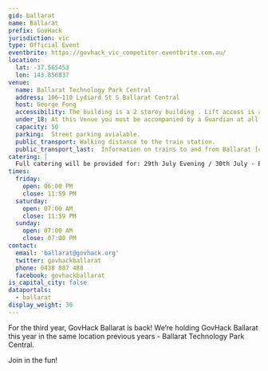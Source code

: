 ```yaml
---
gid: ballarat
name: Ballarat
prefix: GovHack
jurisdiction: vic
type: Official Event
eventbrite: https://govhack_vic_competitor.eventbrite.com.au/
location:
  lat: -37.565453
  lon: 143.856837
venue:
  name: Ballarat Technology Park Central
  address: 106–110 Lydiard St S Ballarat Central   
  host: George Fong
  accessibility: The building is a 2 storey building . Lift access is available.
  under_18: At this Venue you must be accompanied by a Guardian at all times.
  capacity: 50
  parking:  Street parking avialable.
  public_transport: Walking distance to the train station.
  public_transport_last:  Information on trains to and from Ballarat [can be found here](https://www.vline.com.au/getattachment/1fefdccd-25e5-48f8-a58d-b5c042baf67d/Ballarat-Timetable)
catering: | 
  Full catering will be provided for: 29th July Evening / 30th July - Breakfast, Lunch, Supper / 31st July - Breakfast, Lunch, Supper / Coffee, soft drinks and snacks will be available in between. 
times:
  friday:
    open: 06:00 PM
    close: 11:59 PM
  saturday:
    open: 07:00 AM
    close: 11:59 PM
  sunday:
    open: 07:00 AM
    close: 07:00 PM
contact:
  email: 'ballarat@govhack.org'
  twitter: govhackballarat
  phone: 0438 887 488
  facebook: govhackballarat
is_capital_city: false
dataportals:
  - ballarat
display_weight: 30
---
```


For the third year, GovHack Ballarat is back! We’re holding GovHack Ballarat this year in the same location previous years - Ballarat Technology Park Central.

Join in the fun!   